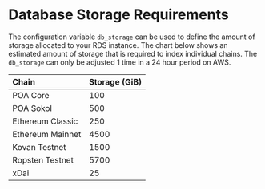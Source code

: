 # Database Storage Requirements

The configuration variable `db_storage` can be used to define the amount of storage allocated to your RDS instance. The chart below shows an estimated amount of storage that is required to index individual chains. The `db_storage` can only be adjusted 1 time in a 24 hour period on AWS.

| Chain | Storage \(GiB\) |
| :--- | :--- |
| POA Core | 100 |
| POA Sokol | 500 |
| Ethereum Classic | 250 |
| Ethereum Mainnet | 4500 |
| Kovan Testnet | 1500 |
| Ropsten Testnet | 5700 |
| xDai | 25 |



